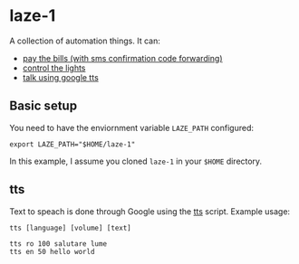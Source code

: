 # laze-1

A collection of automation things. It can:

* [pay the bills (with sms confirmation code forwarding)](/girbot/README.md)
* [control the lights](/sonoff/README.md)
* [talk using google tts](/README.md#tts)

## Basic setup

You need to have the enviornment variable `LAZE_PATH` configured:

```
export LAZE_PATH="$HOME/laze-1"
```

In this example, I assume you cloned `laze-1` in your `$HOME` directory.

## tts

Text to speach is done through Google using the [tts](/api/tts) script.
Example usage:

```
tts [language] [volume] [text]

tts ro 100 salutare lume
tts en 50 hello world
```
